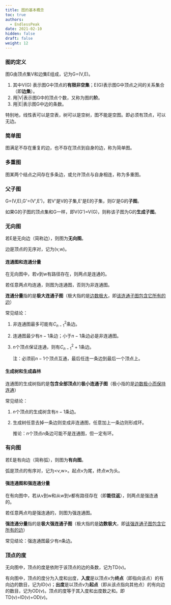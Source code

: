 ```yaml
---
title: 图的基本概念
toc: true
authors:
  - EndlessPeak
date: 2021-02-10
hidden: false
draft: false
weight: 12
---
```


### 图的定义

图G由顶点集V和边集E组成，记为G=(V,E)。

1. 其中V(G) 表示图G中顶点的**有限非空集**；E(G)表示图G中顶点之间的关系集合（即**边集**）。
2. 用|V|表示图G中的顶点个数，又称为图的**阶**。
3. 用|E|表示图G中边的条数。

特别地，线性表可以是空表，树可以是空树，图不能是空图。即必须有顶点，可以无边。

### 简单图

图满足不存在重复的边，也不存在顶点到自身的边，称为简单图。

### 多重图

图某两个结点之间存在多条边，或允许顶点与自身相连，称为多重图。

### 父子图

G=(V,E),G'=(V',E')，若V'是V的子集,E'是E的子集，则G‘是G的**子图**。

如果G的子图的顶点集和G一样，即V(G')=V(G)，则称该子图为G的**生成子图**。

### 无向图

若E是无向边（简称边），则图为**无向图**。

边是顶点的无序对，记为(v,w)。

#### 连通图和连通分量

在无向图中，若v到w有路径存在，则两点是连通的。

若任意两点均连通，则图为连通图，否则为非连通图。

**连通分量**指的是**极大连通子图**（极大指的是<u>边数极大</u>，即<u>该连通子图包含它所有的边</u>）

常见结论：

1. 非连通图最多可能有$C_{n-1}^{2}$条边。

2. 连通图最少有$n-1$条边；小于$n-1$条边必是非连通图。

3. $n$个顶点保证连通，则有$C_{n-1}^{2}+1$条边。

   注：必须前$n-1$个顶点互通，最后任连一条边到最后一个顶点上。

#### 生成树和生成森林

连通图的生成树指的是**包含全部顶点**的**极小连通子图**（极小指的是<u>边数极小而保持连通</u>）

常见结论：

1. $n$个顶点的生成树含有$n-1$条边。

2. 生成树任意去掉一条边则变成非连通图，任意加上一条边则形成环。

   推论：$n$个顶点$n$条边可能不是连通图，但一定有环。

### 有向图

若E是有向边（简称弧），则图为**有向图**。

弧是顶点的有序对，记为<v,w>。起点v为尾，终点w为头。

#### 强连通图和强连通分量

在有向图中，若从v到w和从w到v都有路径存在（即**能往返**），则两点是强连通的。

若任意两点均是强连通的，则图为强连通图。

**强连通分量**指的是**极大强连通子图**（极大指的是**边数极大**，即<u>该强连通子图包含它所有的边</u>）

常见结论：强连通图最少有$n$条边。

### 顶点的度

无向图中，顶点的度是依附于该顶点的边的条数，记为TD(v)。

有向图中，顶点的度分为入度和出度，**入度**是以顶点v为**终点**（即指向该点）的有向边的数目，记为ID(v)；**出度**是以顶点v为**起点**（即从该点指向其他点）的有向边的数目，记为OD(v)。顶点的度等于其入度和出度数之和。即TD(v)=ID(v)+OD(v)。